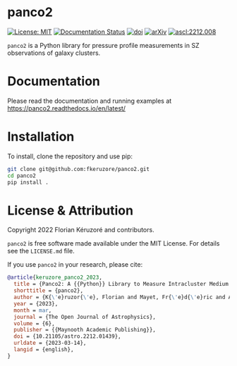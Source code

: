 # panco2

[![License: MIT](https://img.shields.io/badge/License-MIT-yellow.svg)](https://opensource.org/licenses/MIT)
[![Documentation Status](https://readthedocs.org/projects/panco2/badge/?version=latest)](https://panco2.readthedocs.io/en/latest/?badge=latest)
[![doi](https://img.shields.io/badge/doi-10.21105%2Fastro.2212.01439-blue.svg?style=flat)](https://doi.org/10.21105/astro.2212.01439)
[![arXiv](https://img.shields.io/badge/arXiv-2212.01439-b31b1b.svg?style=flat)](https://arxiv.org/abs/2212.01439)
<a href="https://ascl.net/2212.008"><img src="https://img.shields.io/badge/ascl-2212.008-blue.svg?colorB=262255" alt="ascl:2212.008" /></a>

``panco2`` is a Python library for pressure profile measurements in SZ observations of galaxy clusters.

# Documentation

Please read the documentation and running examples at https://panco2.readthedocs.io/en/latest/

# Installation

To install, clone the repository and use pip:

```sh
git clone git@github.com:fkeruzore/panco2.git
cd panco2
pip install .
```

# License & Attribution

Copyright 2022 Florian Kéruzoré and contributors.

``panco2`` is free software made available under the MIT License. For details see the ``LICENSE.md`` file.

If you use ``panco2`` in your research, please cite:

```bib
@article{keruzore_panco2_2023,
  title = {Panco2: A {{Python}} Library to Measure Intracluster Medium Pressure Profiles from {{Sunyaev-Zeldovich}} Observations},
  shorttitle = {panco2},
  author = {K{\'e}ruzor{\'e}, Florian and Mayet, Fr{\'e}d{\'e}ric and Artis, Emmanuel and {Mac{\'i}as-P{\'e}rez}, Juan-Francisco and {Mu{\~n}oz-Echeverr{\'i}a}, Miren and Perotto, Laurence and Ruppin, Florian},
  year = {2023},
  month = mar,
  journal = {The Open Journal of Astrophysics},
  volume = {6},
  publisher = {{Maynooth Academic Publishing}},
  doi = {10.21105/astro.2212.01439},
  urldate = {2023-03-14},
  langid = {english},
}
```
